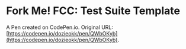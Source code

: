 # Fork Me! FCC: Test Suite Template

A Pen created on CodePen.io. Original URL: [https://codepen.io/dozieokk/pen/QWbOKyb](https://codepen.io/dozieokk/pen/QWbOKyb).


